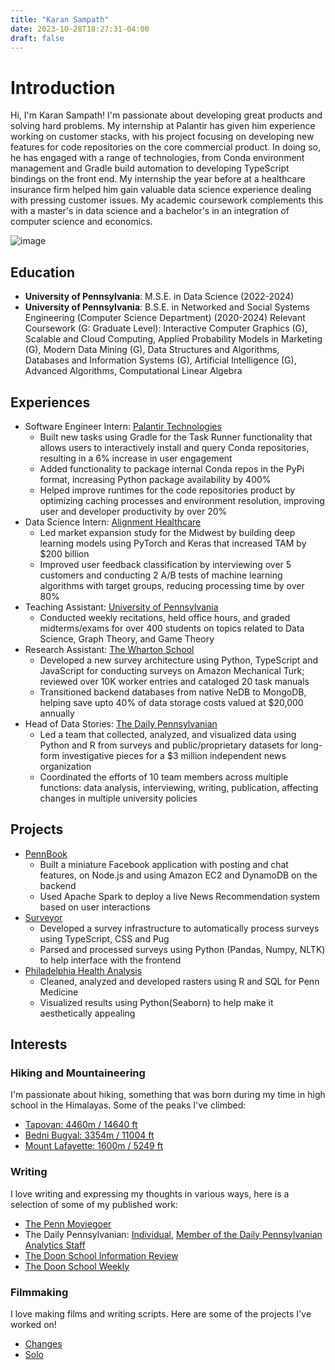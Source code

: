 ```yaml
---
title: "Karan Sampath"
date: 2023-10-28T18:27:31-04:00
draft: false
---
```

# Introduction

Hi, I'm Karan Sampath! I'm passionate about developing great products and solving hard problems. My internship at Palantir has given him experience working on customer stacks, with his project focusing on developing new features for code repositories on the core commercial product. In doing so, he has engaged with a range of technologies, from Conda environment management and Gradle build automation to developing TypeScript bindings on the front end. My internship the year before at a healthcare insurance firm helped him gain valuable data science experience dealing with pressing customer issues. My academic coursework complements this with a master's in data science and a bachelor's in an integration of computer science and economics.

![image](/images/profile.png)

## Education

- **University of Pennsylvania**: M.S.E. in Data Science (2022-2024)
- **University of Pennsylvania**: B.S.E. in Networked and Social Systems Engineering (Computer Science Department) (2020-2024)
Relevant Coursework (G: Graduate Level): Interactive Computer Graphics (G), Scalable and Cloud Computing, Applied
Probability Models in Marketing (G), Modern Data Mining (G), Data Structures and Algorithms, Databases and
Information Systems (G), Artificial Intelligence (G), Advanced Algorithms, Computational Linear Algebra


## Experiences

- Software Engineer Intern: [Palantir Technologies](https://www.palantir.com/)
    - Built new tasks using Gradle for the Task Runner functionality that allows users to interactively install and query Conda repositories, resulting in a 6% increase in user engagement
    - Added functionality to package internal Conda repos in the PyPi format, increasing Python package availability by 400%
    - Helped improve runtimes for the code repositories product by optimizing caching processes and environment resolution, improving user and developer productivity by over 20%
- Data Science Intern: [Alignment Healthcare](https://www.alignmenthealth.com/)
    - Led market expansion study for the Midwest by building deep learning models using PyTorch and Keras that increased TAM by $200 billion
    - Improved user feedback classification by interviewing over 5 customers and conducting 2 A/B tests of machine learning algorithms with target groups, reducing processing time by over 80%
- Teaching Assistant: [University of Pennsylvania](https://www.seas.upenn.edu/)
    - Conducted weekly recitations, held office hours, and graded midterms/exams for over 400 students on topics related to Data Science, Graph Theory, and Game Theory
- Research Assistant: [The Wharton School](https://css.seas.upenn.edu/)
    - Developed a new survey architecture using Python, TypeScript and JavaScript for conducting surveys on Amazon Mechanical Turk; reviewed over 10K worker entries and cataloged 20 task manuals
    - Transitioned backend databases from native NeDB to MongoDB, helping save upto 40% of data storage costs valued at $20,000 annually
- Head of Data Stories: [The Daily Pennsylvanian](https://www.thedp.com/)
    - Led a team that collected, analyzed, and visualized data using Python and R from surveys and public/proprietary datasets for long-form investigative pieces for a $3 million independent news organization
    - Coordinated the efforts of 10 team members across multiple functions: data analysis, interviewing, writing, publication, affecting changes in multiple university policies
    
## Projects
- [PennBook](https://www.palantir.com/)
    - Built a miniature Facebook application with posting and chat features, on Node.js and using Amazon EC2 and DynamoDB on the backend
    - Used Apache Spark to deploy a live News Recommendation system based on user interactions
- [Surveyor](https://github.com/Watts-Lab/surveyor)
    - Developed a survey infrastructure to automatically process surveys using TypeScript, CSS and Pug
    - Parsed and processed surveys using Python (Pandas, Numpy, NLTK) to help interface with the frontend
- [Philadelphia Health Analysis](https://github.com/karansampath/purm-health)
    - Cleaned, analyzed and developed rasters using R and SQL for Penn Medicine
    - Visualized results using Python(Seaborn) to help make it aesthetically appealing
 

## Interests

### Hiking and Mountaineering

I'm passionate about hiking, something that was born during my time in high school in the Himalayas. Some of the peaks I've climbed:

- [Tapovan: 4460m / 14640 ft](https://en.wikipedia.org/wiki/Tapovana)
- [Bedni Bugyal: 3354m / 11004 ft](https://en.wikipedia.org/wiki/Bedni_Bugyal)
- [Mount Lafayette: 1600m / 5249 ft](https://en.wikipedia.org/wiki/Mount_Lafayette)


### Writing

I love writing and expressing my thoughts in various ways, here is a selection of some of my published work:

- [The Penn Moviegoer](https://www.thepennmoviegoer.com/movie-review?author=609aeb2a0d591d31a95ccc6b)
- The Daily Pennsylvanian: [Individual](https://www.thedp.com/staff/karan-sampath), [Member of the Daily Pennsylvanian Analytics Staff](https://www.thedp.com/staff/the-daily-pennsylvanian-analytics-staff)
- [The Doon School Information Review](https://issuu.com/dsirdoon)
- [The Doon School Weekly](https://www.doonschool.com/about-us/publications/past-weeklies/)


### Filmmaking

I love making films and writing scripts. Here are some of the projects I've worked on!

- [Changes](https://www.youtube.com/watch?v=Oeps-IEZ18U&t=1222s)
- [Solo](https://www.youtube.com/watch?v=GrkivKOwSkM&feature=youtu.be)


